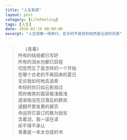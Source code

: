 ```yaml
---
title: "人生有感"
layout: post
category: [LifeFeeling]
tags: [人生]
date: 2016-02-19 00:00:00
excerpt: "人生就像一场旅行，在乎的不是目的地而是沿途的风景"
---
```


>&nbsp;&nbsp;&nbsp;&nbsp;《青春》<br>
>所有的结局都已写好<br>
>所有的泪水也都已启程<br>
>切忽然忘了是怎样的一个开始<br>
>在哪个古老的不再回来的夏日<br>
>无论我如何地去追索<br>
>年轻的你只如云影掠过<br>
>而你微笑的面容极浅极浅<br>
>逐渐隐没在日落后的群岚<br>
>遂翻开那发黄的扉页<br>
>命运将它装订的极为拙劣<br>
>含着泪，我一读在读<br>
>却不得不承认<br>
>青春是一本太仓促的书<br>
